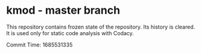 # kmod - master branch

This repository contains frozen state of the repository.
Its history is cleared. It is used only for static code
analysis with Codacy.

Commit Time: 1685531335